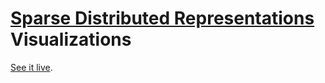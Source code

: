 # [Sparse Distributed Representations](https://github.com/numenta/nupic/wiki/Sparse-Distributed-Representations) Visualizations

[See it live](http://nupic-community.github.io/sdr-viz/).
